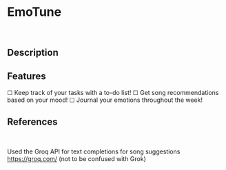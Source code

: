 # EmoTune
<br>

## Description


## Features
☐ Keep track of your tasks with a to-do list!
☐ Get song recommendations based on your mood!
☐ Journal your emotions throughout the week!

## References
<br>

Used the Groq API for text completions for song suggestions
https://groq.com/
(not to be confused with Grok)
